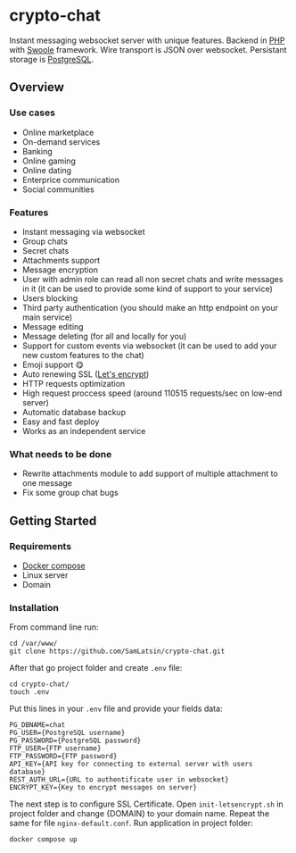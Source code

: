 # crypto-chat
Instant messaging websocket server with unique features. Backend in [PHP](https://www.php.net) with [Swoole](https://openswoole.com) framework. Wire transport is JSON over websocket. Persistant storage is [PostgreSQL](https://www.postgresql.org). 
## Overview

### Use cases
* Online marketplace
* On-demand services
* Banking
* Online gaming
* Online dating
* Enterprice communication
* Social communities
### Features
* Instant messaging via websocket
* Group chats
* Secret chats
* Attachments support
* Message encryption
* User with admin role can read all non secret chats and write messages in it (it can be used to provide some kind of support to your service)
* Users blocking
* Third party authentication (you should make an http endpoint on your main service)
* Message editing
* Message deleting (for all and locally for you)
* Support for custom events via websocket (it can be used to add your new custom features to the chat)
* Emoji support 😋
* Auto renewing SSL ([Let's encrypt](https://letsencrypt.org))
* HTTP requests optimization
* High request proccess speed (around 110515 requests/sec on low-end server)
* Automatic database backup
* Easy and fast deploy
* Works as an independent service
### What needs to be done
* Rewrite attachments module to add support of multiple attachment to one message
* Fix some group chat bugs
## Getting Started
### Requirements
* [Docker compose](https://docs.docker.com/compose/compose-file/)
* Linux server
* Domain
### Installation
From command line run:
```
cd /var/www/
git clone https://github.com/SamLatsin/crypto-chat.git
```
After that go project folder and create `.env` file:
```
cd crypto-chat/
touch .env
```
Put this lines in your `.env` file and provide your fields data:
```
PG_DBNAME=chat
PG_USER={PostgreSQL username}
PG_PASSWORD={PostgreSQL password}
FTP_USER={FTP username}
FTP_PASSWORD={FTP password}
API_KEY={API key for connecting to external server with users database}
REST_AUTH_URL={URL to authentificate user in websocket}
ENCRYPT_KEY={Key to encrypt messages on server}
```
The next step is to configure SSL Certificate. Open `init-letsencrypt.sh` in project folder and change {DOMAIN} to your domain name. Repeat the same for file `nginx-default.conf`.
Run application in project folder:
```
docker compose up
```
